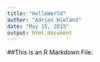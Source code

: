```yaml
---
title: "HelloWorld"
author: "Adrian Wieland"
date: "May 15, 2015"
output: html_document
---
```


##This is an R Markdown File.
